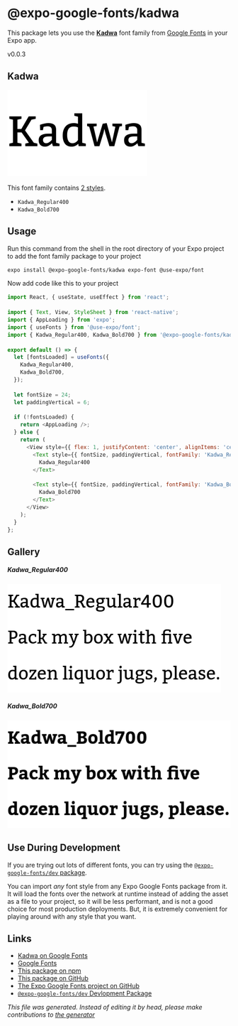 # @expo-google-fonts/kadwa

This package lets you use the [**Kadwa**](https://fonts.google.com/specimen/Kadwa) font family from [Google Fonts](https://fonts.google.com/) in your Expo app.

v0.0.3

## Kadwa

![Kadwa](./font-family.png)

This font family contains [2 styles](#gallery).

- `Kadwa_Regular400`
- `Kadwa_Bold700`

## Usage

Run this command from the shell in the root directory of your Expo project to add the font family package to your project
```sh
expo install @expo-google-fonts/kadwa expo-font @use-expo/font
```

Now add code like this to your project
```js
import React, { useState, useEffect } from 'react';

import { Text, View, StyleSheet } from 'react-native';
import { AppLoading } from 'expo';
import { useFonts } from '@use-expo/font';
import { Kadwa_Regular400, Kadwa_Bold700 } from '@expo-google-fonts/kadwa';

export default () => {
  let [fontsLoaded] = useFonts({
    Kadwa_Regular400,
    Kadwa_Bold700,
  });

  let fontSize = 24;
  let paddingVertical = 6;

  if (!fontsLoaded) {
    return <AppLoading />;
  } else {
    return (
      <View style={{ flex: 1, justifyContent: 'center', alignItems: 'center' }}>
        <Text style={{ fontSize, paddingVertical, fontFamily: 'Kadwa_Regular400' }}>
          Kadwa_Regular400
        </Text>

        <Text style={{ fontSize, paddingVertical, fontFamily: 'Kadwa_Bold700' }}>
          Kadwa_Bold700
        </Text>
      </View>
    );
  }
};

```

## Gallery

##### Kadwa_Regular400
![Kadwa_Regular400](./5b5f18ab4eefeddcf41f6246b7bdc63d6971c57ff6d628b86fc955f8eacc2e01.ttf.png)

##### Kadwa_Bold700
![Kadwa_Bold700](./2355f2b7cea1ab51a7388a8586f175dbb411a58e530e26b1f86b5a62ca80faa2.ttf.png)


## Use During Development

If you are trying out lots of different fonts, you can try using the [`@expo-google-fonts/dev` package](https://www.npmjs.com/package/@expo-google-fonts/dev).

You can import *any* font style from any Expo Google Fonts package from it. It will load the fonts
over the network at runtime instead of adding the asset as a file to your project, so it will be 
less performant, and is not a good choice for most production deployments. But, it is extremely convenient
for playing around with any style that you want.

## Links

- [Kadwa on Google Fonts](https://fonts.google.com/specimen/Kadwa)
- [Google Fonts](https://fonts.google.com/)
- [This package on npm](https://www.npmjs.com/package/@expo-google-fonts/kadwa)
- [This package on GitHub](https://github.com/expo/google-fonts/tree/master/font-packages/kadwa)
- [The Expo Google Fonts project on GitHub](https://github.com/expo/google-fonts)
- [`@expo-google-fonts/dev` Devlopment Package](https://github.com/expo/google-fonts/tree/master/font-packages/dev)


*This file was generated. Instead of editing it by head, please make contributions to [the generator](https://github.com/expo/google-fonts/tree/master/packages/generator)*
